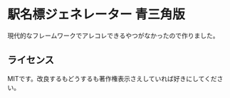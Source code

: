 # 駅名標ジェネレーター 青三角版
現代的なフレームワークでアレコレできるやつがなかったので作りました。

## ライセンス
MITです。改良するもどうするも著作権表示さえしていれば好きにしてください。